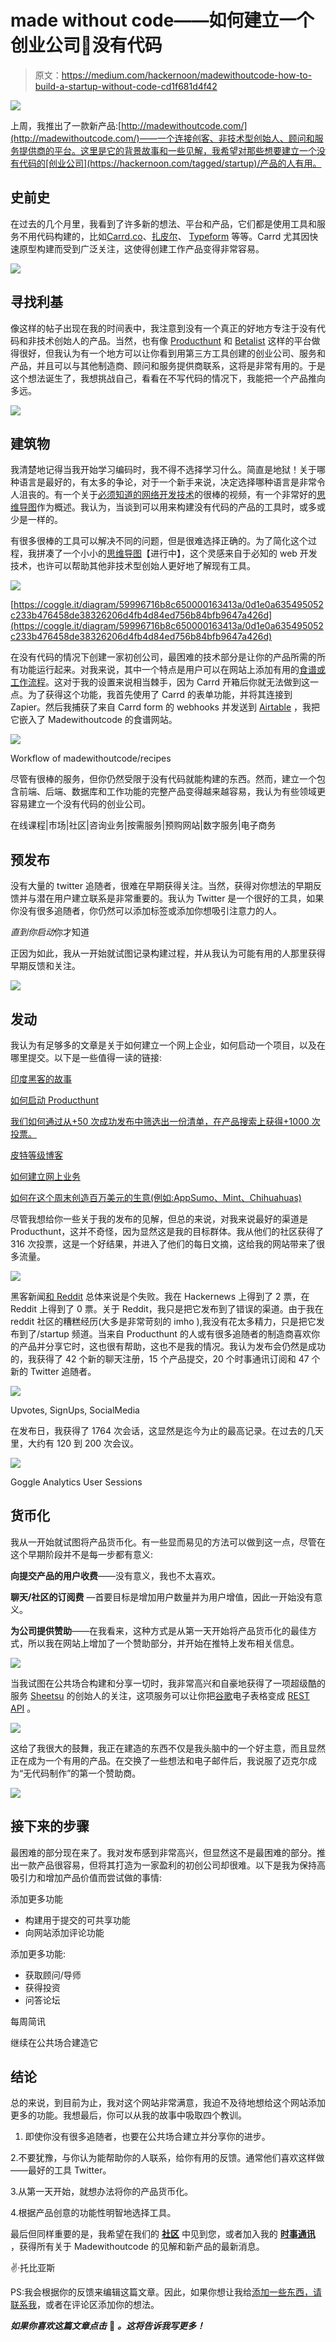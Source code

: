 # made without code——如何建立一个创业公司🚀没有代码

> 原文：<https://medium.com/hackernoon/madewithoutcode-how-to-build-a-startup-without-code-cd1f681d4f42>

![](img/53b58254549493b35fdd42c9bf088538.png)

上周，我推出了一款新产品:[http://madewithoutcode.com/](http://madewithoutcode.com/)——一个连接创客、非技术型创始人、顾问和服务提供商的平台。这里是它的背景故事和一些见解，我希望对那些想要建立一个没有代码的[创业公司](https://hackernoon.com/tagged/startup)/产品的人有用。

## **史前史**

在过去的几个月里，我看到了许多新的想法、平台和产品，它们都是使用工具和服务不用代码构建的，比如[Carrd.co](https://carrd.co/)、[扎皮尔](https://zapier.com/)、 [Typeform](https://www.typeform.com/) 等等。Carrd 尤其因快速原型构建而受到广泛关注，这使得创建工作产品变得非常容易。

![](img/f961742ec0ebf982bf19636da046a269.png)

## **寻找利基**

像这样的帖子出现在我的时间表中，我注意到没有一个真正的好地方专注于没有代码和非技术创始人的产品。当然，也有像 [Producthunt](https://www.producthunt.com/) 和 [Betalist](https://betalist.com/) 这样的平台做得很好，但我认为有一个地方可以让你看到用第三方工具创建的创业公司、服务和产品，并且可以与其他制造商、顾问和服务提供商联系，这将是非常有用的。于是这个想法诞生了，我想挑战自己，看看在不写代码的情况下，我能把一个产品推向多远。

![](img/238621f41eb62d6e2d6a3fdd2c732f13.png)

## 建筑物

我清楚地记得当我开始学习编码时，我不得不选择学习什么。简直是地狱！关于哪种语言是最好的，有太多的争论，对于一个新手来说，决定选择哪种语言是非常令人沮丧的。有一个关于[必须知道的网络开发技术](https://www.youtube.com/watch?v=sBzRwzY7G-k)的很棒的视频，有一个非常好的[思维导图](https://coggle.it/diagram/Vz9LvW8byvN0I38x)作为概述。我认为，当谈到可以用来构建没有代码的产品的工具时，或多或少是一样的。

有很多很棒的工具可以解决不同的问题，但是很难选择正确的。为了简化这个过程，我拼凑了一个小小的[思维导图](https://coggle.it/diagram/59996716b8c650000163413a/0d1e0a635495052c233b476458de38326206d4fb4d84ed756b84bfb9647a426d)【进行中】，这个灵感来自于必知的 web 开发技术，也许可以帮助其他非技术型创始人更好地了解现有工具。

![](img/065a9eac7ba0d428e1caafe4d195c630.png)

[https://coggle.it/diagram/59996716b8c650000163413a/0d1e0a635495052c233b476458de38326206d4fb4d84ed756b84bfb9647a426d](https://coggle.it/diagram/59996716b8c650000163413a/0d1e0a635495052c233b476458de38326206d4fb4d84ed756b84bfb9647a426d)

在没有代码的情况下创建一家初创公司，最困难的技术部分是让你的产品所需的所有功能运行起来。对我来说，其中一个特点是用户可以在网站上添加有用的[食谱或工作流程](http://madewithoutcode.com/#recipes)。这对于我的设置来说相当棘手，因为 Carrd 开箱后你就无法做到这一点。为了获得这个功能，我首先使用了 Carrd 的表单功能，并将其连接到 Zapier。然后我捕获了来自 Carrd form 的 webhooks 并发送到 [Airtable](https://airtable.com/) ，我把它嵌入了 Madewithoutcode 的食谱网站。

![](img/fdb7ed7d725908bd92af6be369e35950.png)

Workflow of madewithoutcode/recipes

尽管有很棒的服务，但你仍然受限于没有代码就能构建的东西。然而，建立一个包含前端、后端、数据库和工作功能的完整产品变得越来越容易，我认为有些领域更容易建立一个没有代码的创业公司。

在线课程|市场|社区|咨询业务|按需服务|预购网站|数字服务|电子商务

## **预发布**

没有大量的 twitter 追随者，很难在早期获得关注。当然，获得对你想法的早期反馈并与潜在用户建立联系是非常重要的。我认为 Twitter 是一个很好的工具，如果你没有很多追随者，你仍然可以添加标签或添加你想吸引注意力的人。

*直到你启动*你才知道

正因为如此，我从一开始就试图记录构建过程，并从我认为可能有用的人那里获得早期反馈和关注。

![](img/afeddf0c47d7b34c0f5dbe471d57ef9b.png)

## 发动

我认为有足够多的文章是关于如何建立一个网上企业，如何启动一个项目，以及在哪里提交。以下是一些值得一读的链接:

[印度黑客的故事](https://www.indiehackers.com/)

[如何启动 Producthunt](https://blog.producthunt.com/how-to-launch-on-product-hunt-7c1843e06399)

[我们如何通过从+50 次成功发布中筛选出一份清单，在产品搜索上获得+1000 次投票。](/startup-grind/how-we-got-1000-upvotes-on-product-hunt-by-curating-a-checklist-from-50-successful-launches-6b77ce29b444)

[皮特等级博客](https://levels.io/)

[如何建立网上业务](https://crew.co/how-to-build-an-online-business/)

[如何在这个周末创造百万美元的生意(例如:AppSumo、Mint、Chihuahuas)](https://tim.blog/2011/09/24/how-to-create-a-million-dollar-business-this-weekend-examples-appsumo-mint-chihuahuas/)

尽管我想给你一些关于我的发布的见解，但总的来说，对我来说最好的渠道是 Producthunt，这并不奇怪，因为显然这是我的目标群体。我从他们的社区获得了 316 次投票，这是一个好结果，并进入了他们的每日文摘，这给我的网站带来了很多流量。

![](img/c637858dd1b7d8965fe9b280ea8c84c4.png)

黑客新闻[和 Reddit](https://news.ycombinator.com/) 总体来说是个失败。我在 Hackernews 上得到了 2 票，在 Reddit 上得到了 0 票。关于 Reddit，我只是把它发布到了错误的渠道。由于我在 reddit 社区的糟糕经历(大多是非常苛刻的 imho ),我没有花太多精力，只是把它发布到了/startup 频道。当来自 Producthunt 的人或有很多追随者的制造商喜欢你的产品并分享它时，这也很有帮助，这也不是我的情况。我认为发布会仍然是成功的，我获得了 42 个新的聊天注册，15 个产品提交，20 个时事通讯订阅和 47 个新的 Twitter 追随者。

![](img/a71f17d0f9bfa7daf811b701146f5736.png)

Upvotes, SignUps, SocialMedia

在发布日，我获得了 1764 次会话，这显然是迄今为止的最高记录。在过去的几天里，大约有 120 到 200 次会议。

![](img/04236a8a769c1ce29b4f80ad5011c181.png)

Goggle Analytics User Sessions

## **货币化**

我从一开始就试图将产品货币化。有一些显而易见的方法可以做到这一点，尽管在这个早期阶段并不是每一步都有意义:

**向提交产品的用户收费**——没有意义，我也不太喜欢。

**聊天/社区的订阅费** —首要目标是增加用户数量并为用户增值，因此一开始没有意义。

**为公司提供赞助**——在我看来，这种方式是从第一天开始将产品货币化的最佳方式，所以我在网站上增加了一个赞助部分，并开始在推特上发布相关信息。

![](img/954e6b16158322ff490507c25e65f262.png)

当我试图在公共场合构建和分享一切时，我非常高兴和自豪地获得了一项超级酷的服务 [Sheetsu](https://sheetsu.com/) 的创始人的关注，这项服务可以让你把[谷歌](https://hackernoon.com/tagged/google)电子表格变成 [REST API](https://en.wikipedia.org/wiki/Representational_state_transfer) 。

![](img/1c3c4e0a3ceea3751b684b02d4441fe1.png)

这给了我很大的鼓舞，我正在建造的东西不仅是我头脑中的一个好主意，而且显然正在成为一个有用的产品。在交换了一些想法和电子邮件后，我说服了迈克尔成为“无代码制作”的第一个赞助商。

![](img/23fe4eb313df6eca8332dc4815372c08.png)

## **接下来的步骤**

最困难的部分现在来了。我对发布感到非常高兴，但显然这不是最困难的部分。推出一款产品很容易，但将其打造为一家盈利的初创公司却很难。以下是我为保持高吸引力和增加产品价值而尝试做的事情:

添加更多功能

*   构建用于提交的可共享功能
*   向网站添加评论功能

添加更多功能:

*   获取顾问/导师
*   获得投资
*   问答论坛

每周简讯

继续在公共场合建造它

## **结论**

总的来说，到目前为止，我对这个网站非常满意，我迫不及待地想给这个网站添加更多的功能。我想最后，你可以从我的故事中吸取四个教训。

1.  即使你没有很多追随者，也要在公共场合建立并分享你的进步。

2.不要犹豫，与你认为能帮助你的人联系，给你有用的反馈。通常他们喜欢这样做——最好的工具 Twitter。

3.从第一天开始，就想办法将你的产品货币化。

4.根据产品创意的功能性明智地选择工具。

最后但同样重要的是，我希望在我们的 [**社区**](http://madewithoutcode.com/#chat) 中见到您，或者加入我的 [**时事通讯**](http://madewithoutcode.com/#newsletter) ，获得所有关于 Madewithoutcode 的见解和新产品的最新消息。

✌️·托比亚斯

PS:我会根据你的反馈来编辑这篇文章。因此，如果你想让我给[添加一些东西，请联系我](https://twitter.com/toomaime)，或者在评论区添加你的想法。

***如果你喜欢这篇文章点击*** 👏 ***。这将告诉我写更多！***